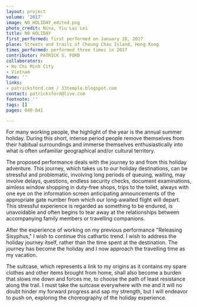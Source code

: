 ```yaml
---
layout: project
volume: '2017'
image: NO_HOLIDAY_edited.png
photo_credit: Nina, Yiu Lai Lei
title: NO HOLIDAY
first_performed: first performed on January 28, 2017
place: Streets and trails of Cheung Chau Island, Hong Kong
times_performed: performed three times in 2017
contributor: PATRICK S. FORD
collaborators:
- Ho Chi Minh City
- Vietnam
home: ''
links:
- patricksford.com / 33temple.blogspot.com
contact: patricksford@live.com
footnote: ''
tags: []
pages: 040-041

---
```


For many working people, the highlight of the year is the annual summer holiday. During this short, intense period people remove themselves from their habitual surroundings and immerse themselves enthusiastically into what is often unfamiliar geographical and/or cultural territory.

The proposed performance deals with the journey to and from this holiday adventure. This journey, which takes us to our holiday destinations, can be stressful and problematic, involving long periods of queuing, waiting, may involve delays, questions, endless security checks, document examinations, aimless window shopping in duty-free shops, trips to the toilet, always with one eye on the information screen anticipating announcements of the appropriate gate number from which our long-awaited flight will depart. This stressful experience is regarded as something to be endured, is unavoidable and often begins to tear away at the relationships between accompanying family members or travelling companions.

After the experience of working on my previous performance "Releasing Sisyphus," I wish to continue this cathartic trend. I wish to address the holiday journey itself, rather than the time spent at the destination. The journey has become the holiday and I now approach the travelling time as my vacation.

The suitcase, which represents a link to my origins as it contains my spare clothes and other items brought from home, shall also become a burden that slows me down and forces me, to choose the path of least resistance along the trail. I must take the suitcase everywhere with me and it will no doubt hinder my forward progress and sap my strength, but I will endeavor to push on, exploring the choreography of the holiday experience.
